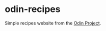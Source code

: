 # odin-recipes

Simple recipes website from the [Odin Project](https://www.theodinproject.com/paths/foundations/courses/foundations/lessons/recipes).